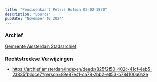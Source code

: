 ```yaml
---
title: "Pensioenkaart Petrus Hofman 02-02-1870"
description: "Source"
pubDate: "November 20 2024"
---
```


### Archief
[Gemeente Amsterdam Stadsarchief](https://archief.amsterdam/)

### Rechtstreekse Verwijzingen
- https://archief.amsterdam/indexen/deeds/825f2f50-402d-41cf-8eb5-23835fbddce7?person=99e87e41-ca78-2bb2-e053-b784100a6a2e